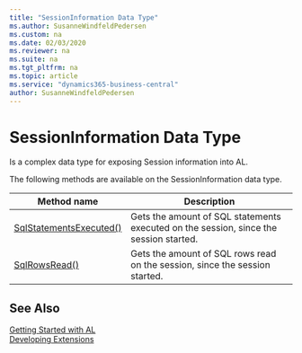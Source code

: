 ```yaml
---
title: "SessionInformation Data Type"
ms.author: SusanneWindfeldPedersen
ms.custom: na
ms.date: 02/03/2020
ms.reviewer: na
ms.suite: na
ms.tgt_pltfrm: na
ms.topic: article
ms.service: "dynamics365-business-central"
author: SusanneWindfeldPedersen
---
```

[//]: # (START>DO_NOT_EDIT)
[//]: # (IMPORTANT:Do not edit any of the content between here and the END>DO_NOT_EDIT.)
[//]: # (Any modifications should be made in the .xml files in the ModernDev repo.)
# SessionInformation Data Type
Is a complex data type for exposing Session information into AL.


The following methods are available on the SessionInformation data type.


|Method name|Description|
|-----------|-----------|
|[SqlStatementsExecuted()](sessioninformation-sqlstatementsexecuted-method.md)|Gets the amount of SQL statements executed on the session, since the session started.|
|[SqlRowsRead()](sessioninformation-sqlrowsread-method.md)|Gets the amount of SQL rows read on the session, since the session started.|


[//]: # (IMPORTANT: END>DO_NOT_EDIT)
## See Also  
[Getting Started with AL](../../devenv-get-started.md)  
[Developing Extensions](../../devenv-dev-overview.md)  
